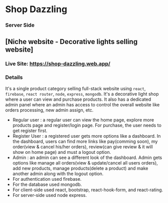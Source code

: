 # Shop Dazzling
### Server Side
## [Niche website - Decorative lights selling website]

### Live Site: https://shop-dazzling.web.app/

### Details
It's a single product category selling full-stack website using `react`, `firebase`, `react router`, `node`, `express`, `mongodb`. It's a decorative light shop where a user can view and purchase products. It also has a dedicated admin panel where an admin has access to control the overall website like orders processing, new admin assign, etc.
    
   * Regular user : a regular user can view the home page, explore more products page and register/login page. For purchase, the user needs to get register first.
   * Register User : a registered user gets more options like a dashboard. In the dashboard, users can find more links like pay(comming soon), my order(view & cancel his/her orders), review(can give review & it will show on home page) and must a logout option.
   * Admin : an admin can see a different look of the dashboard. Admin gets options like manage all orders(view & update/cancel all users orders), add new products, manage products(delete a product) and make another admin along with the logout option.
   * For authentication used firebase.
   * For the database used mongodb.
   * For client-side used react, bootstrap, react-hook-form, and react-rating.
   * For server-side used node express.
